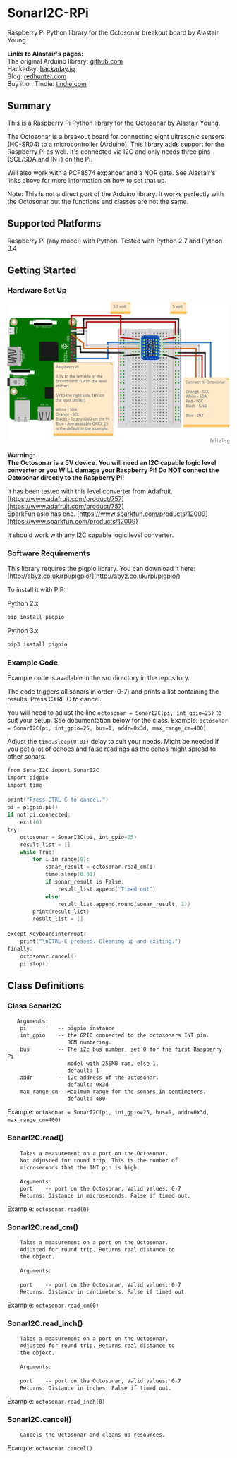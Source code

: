 # SonarI2C-RPi
Raspberry Pi Python library for the Octosonar breakout board by Alastair Young.

<b>Links to Alastair's pages:</b> <br>
The original Arduino library: [github.com](https://github.com/arielnh56/SonarI2C)<br>
Hackaday: [hackaday.io](https://hackaday.io/project/19950-hc-sr04-i2c-octopus-octosonar)<br>
Blog: [redhunter.com](http://redhunter.com/blog/2016/04/28/sonari2c-multiple-hc-sr04-sensors-on-arduino-i2c/)<br>
Buy it on Tindie: [tindie.com](https://www.tindie.com/products/arielnh56/octosonar-connect-8-x-hc-sr04-to-arduino/)<br>

## Summary

This is a Raspberry Pi Python library for the Octosonar by Alastair Young.

The Octosonar is a breakout board for connecting eight ultrasonic sensors (HC-SR04) to a microcontroller (Arduino). This library adds support for the Raspberry Pi as well. It's connected via I2C and only needs three pins (SCL/SDA and INT) on the Pi.

Will also work with a PCF8574 expander and a NOR gate. See Alastair's links above for more information on how to set that up.

Note: This is not a direct port of the Arduino library. It works perfectly with the Octosonar but the functions and classes are not the same.

## Supported Platforms

Raspberry Pi (any model) with Python. Tested with Python 2.7 and Python 3.4

## Getting Started

### Hardware Set Up

![Breadboard Layout for the Octosonar with level converter](https://github.com/GoranLundberg/SonarI2C-RPi/blob/master/extras/Octosonar_I2C_bb.png)

<b>Warning:<br>
The Octosonar is a 5V device. You will need an I2C capable logic level converter or you WILL damage your Raspberry Pi! Do NOT connect the Octosonar directly to the Raspberry Pi!</b>

It has been tested with this level converter from Adafruit.
[https://www.adafruit.com/product/757](https://www.adafruit.com/product/757)<br>
SparkFun aslo has one.
[https://www.sparkfun.com/products/12009](https://www.sparkfun.com/products/12009)

It should work with any I2C capable logic level converter.


### Software Requirements

This library requires the pigpio library. You can download it here:
[http://abyz.co.uk/rpi/pigpio/](http://abyz.co.uk/rpi/pigpio/)<br>

To install it with PIP:

Python 2.x
```c
pip install pigpio
```

Python 3.x
```c
pip3 install pigpio
```

### Example Code

Example code is available in the src directory in the repository.

The code triggers all sonars in order (0-7) and prints a list containing the results. Press CTRL-C to cancel.

You will need to adjust the line ```octosonar = SonarI2C(pi, int_gpio=25)``` to suit your setup. See documentation below for the class. Example: ```octosonar = SonarI2C(pi, int_gpio=25, bus=1, addr=0x3d, max_range_cm=400) ```

Adjust the ```time.sleep(0.01)``` delay to suit your needs. Might be needed if you get a lot of echoes and false readings as the echos might spread to other sonars.

 
```c
from SonarI2C import SonarI2C
import pigpio
import time

print("Press CTRL-C to cancel.")
pi = pigpio.pi()
if not pi.connected:
    exit(0)
try:
    octosonar = SonarI2C(pi, int_gpio=25)
    result_list = []
    while True:
        for i in range(8):
            sonar_result = octosonar.read_cm(i)
            time.sleep(0.01)
            if sonar_result is False:
                result_list.append("Timed out")
            else:
                result_list.append(round(sonar_result, 1))
        print(result_list)
        result_list = []

except KeyboardInterrupt:
    print("\nCTRL-C pressed. Cleaning up and exiting.")
finally:
    octosonar.cancel()
    pi.stop()
```

## Class Definitions

### Class SonarI2C

       Arguments:
        pi          -- pigpio instance
        int_gpio    -- the GPIO connected to the octosonars INT pin.
                       BCM numbering.
        bus         -- The i2c bus number, set 0 for the first Raspberry Pi
                       model with 256MB ram, else 1.
                       default: 1
        addr        -- i2c address of the octosonar.
                       default: 0x3d
        max_range_cm-- Maximum range for the sonars in centimeters.
                       default: 400

Example: ```octosonar = SonarI2C(pi, int_gpio=25, bus=1, addr=0x3d, max_range_cm=400)```

### SonarI2C.read()

        Takes a measurement on a port on the Octosonar.
        Not adjusted for round trip. This is the number of
        microseconds that the INT pin is high.

        Arguments:
        port    -- port on the Octosonar, Valid values: 0-7
        Returns: Distance in microseconds. False if timed out.

Example: ```octosonar.read(0)```

### SonarI2C.read_cm()

        Takes a measurement on a port on the Octosonar.
        Adjusted for round trip. Returns real distance to
        the object.

        Arguments:
        
        port    -- port on the Octosonar, Valid values: 0-7
        Returns: Distance in centimeters. False if timed out.

Example: ```octosonar.read_cm(0)```

### SonarI2C.read_inch()

        Takes a measurement on a port on the Octosonar.
        Adjusted for round trip. Returns real distance to
        the object.

        Arguments:
        
        port    -- port on the Octosonar, Valid values: 0-7
        Returns: Distance in inches. False if timed out.

Example: ```octosonar.read_inch(0)```

### SonarI2C.cancel()

        Cancels the Octosonar and cleans up resources.

Example: ```octosonar.cancel()```
